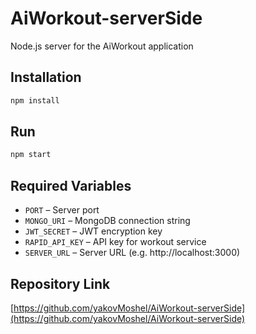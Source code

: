 
# AiWorkout-serverSide

Node.js server for the AiWorkout application

## Installation

```bash
npm install
```

## Run

```bash
npm start
```

## Required Variables
- `PORT` – Server port
- `MONGO_URI` – MongoDB connection string
- `JWT_SECRET` – JWT encryption key
- `RAPID_API_KEY` – API key for workout service
- `SERVER_URL` – Server URL (e.g. http://localhost:3000)

## Repository Link
[https://github.com/yakovMoshel/AiWorkout-serverSide](https://github.com/yakovMoshel/AiWorkout-serverSide)
